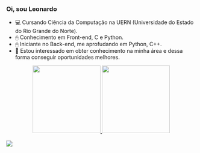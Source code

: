 ### Oi, sou Leonardo


- 💻 Cursando Ciência da Computação na UERN (Universidade do Estado do Rio Grande do Norte).
- 🖱 Conhecimento em Front-end, C e Python.
- 🖱 Iniciante no Back-end, me aprofudando em Python, C++.
- 👀 Estou interessado em obter conhecimento na minha área e dessa forma conseguir oportunidades melhores.

<div align="center">
  <a href="https://github.com/leoctescossia">
  <img height="180em" src="https://github-readme-stats.vercel.app/api?username=leoctescossia&show_icons=true&theme=dark&include_all_commits=true&count_private=true"/>
  <img height="180em" src="https://github-readme-stats.vercel.app/api/top-langs/?username=leoctescossia&layout=compact&langs_count=7&theme=dark"/>
</div>

<div><br>
   <a href="https://www.linkedin.com/in/leonardo-esc%C3%B3ssia-a6456a271/" target="_blank"><img src="https://img.shields.io/badge/-LinkedIn-%230077B5?style=for-the-badge&logo=linkedin&logoColor=white" target="_blank"></a> 
   
</div>
  
